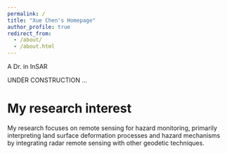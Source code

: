 ```yaml
---
permalink: /
title: "Xue Chen's Homepage"
author_profile: true
redirect_from: 
  - /about/
  - /about.html
---
```



A Dr. in InSAR

UNDER CONSTRUCTION ...

My research interest
======
My research focuses on remote sensing for hazard monitoring, primarily interpreting land surface deformation processes and hazard mechanisms by integrating radar remote sensing with other geodetic techniques.
